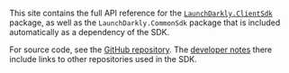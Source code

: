 
This site contains the full API reference for the [`LaunchDarkly.ClientSdk`](https://www.nuget.org/packages/LaunchDarkly.ClientSdk) package, as well as the `LaunchDarkly.CommonSdk` package that is included automatically as a dependency of the SDK.

For source code, see the [GitHub repository](https://github.com/launchdarkly/dotnet-client-sdk). The [developer notes](https://github.com/launchdarkly/dotnet-client-sdk/blob/master/CONTRIBUTING.md) there include links to other repositories used in the SDK.
